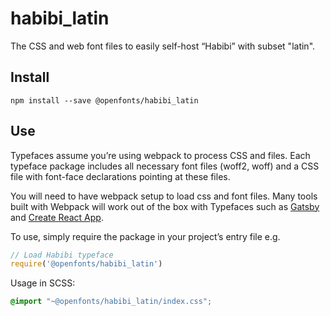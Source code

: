 
# habibi_latin

The CSS and web font files to easily self-host “Habibi” with subset "latin".

## Install

`npm install --save @openfonts/habibi_latin`

## Use

Typefaces assume you’re using webpack to process CSS and files. Each typeface
package includes all necessary font files (woff2, woff) and a CSS file with
font-face declarations pointing at these files.

You will need to have webpack setup to load css and font files. Many tools built
with Webpack will work out of the box with Typefaces such as [Gatsby](https://github.com/gatsbyjs/gatsby)
and [Create React App](https://github.com/facebookincubator/create-react-app).

To use, simply require the package in your project’s entry file e.g.

```javascript
// Load Habibi typeface
require('@openfonts/habibi_latin')
```

Usage in SCSS:
```scss
@import "~@openfonts/habibi_latin/index.css";
```
